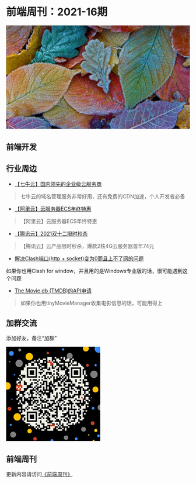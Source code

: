 # 前端周刊：2021-16期

[![](/img/bing/20211203.png?imageMogr2/thumbnail/960x)](https://cn.bing.com/search?q=Autumn)

## 前端开发


## 行业周边

- [【七牛云】国内领先的企业级云服务商](https://marketing.qiniu.com/cps/redirect?redirect_id=4&cps_key=1hfwb75ib2jbm)

> 七牛云的域名管理服务非常好用，还有免费的CDN加速，个人开发者必备

- [【阿里云】云服务器ECS年终特惠](https://www.aliyun.com/daily-act/ecs/fy22-12-yure?userCode=y31qmczl)

> 【阿里云】云服务器ECS年终特惠

- [【腾讯云】2021双十二限时秒杀](https://cloud.tencent.com/act/cps/redirect?redirect=1077&cps_key=55b0d6026f97f5980bceec15fcefa0af&from=console)

> 【腾讯云】云产品限时秒杀，爆款2核4G云服务器首年74元

- [解决Clash端口(http + socket)变为0而且上不了网的问题](https://blog.csdn.net/m0_38072683/article/details/120949929)

如果你也用Clash for window，并且用的是Windows专业版的话，很可能遇到这个问题

- [The Movie db (TMDB)的API申请](https://www.cnblogs.com/xujiahui/p/7196090.html)

> 如果你也用tinyMovieManager收集电影信息的话，可能用得上

## 加群交流

添加好友，备注“加群”

![refned_x](../img/a/refined-x.jpg)

## 前端周刊

更新内容请访问[《前端周刊》](https://frontend-weekly.com/)
